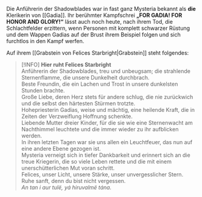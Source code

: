 Die Anführerin der Shadowblades war in fast ganz Mysteria bekannt als **die** Klerikerin von [[Gadia]]. Ihr berühmter Kampfschrei **„FOR GADIA! FOR HONOR AND GLORY!“** lässt auch noch heute, nach ihrem Tod, die Schlachtfelder erzittern, wenn Personen mit komplett schwarzer Rüstung und dem Wappen Gadias auf der Brust ihrem Beispiel folgen und sich furchtlos in den Kampf werfen.

Auf ihrem [[Grabstein von Felices Starbright|Grabstein]] steht folgendes:

>[!INFO] **Hier ruht Felices Starbright**  
Anführerin der Shadowblades, treu und unbeugsam; die strahlende Sternenflamme, die unsere Dunkelheit durchbrach.  
Beste Freundin, die ein Lachen und Trost in unsere dunkelsten Stunden brachte.  
Große Liebe, deren Herz stets für andere schlug, die nie zurückwich und die selbst den härtesten Stürmen trotzte.  
Hohepriesterin Gadias, weise und mächtig, eine heilende Kraft, die in Zeiten der Verzweiflung Hoffnung schenkte.  
Liebende Mutter dreier Kinder, für die sie wie eine Sternenwacht am Nachthimmel leuchtete und die immer wieder zu ihr aufblicken werden.  
In ihren letzten Tagen war sie uns allen ein Leuchtfeuer, das nun auf eine andere Ebene gezogen ist.  
Mysteria verneigt sich in tiefer Dankbarkeit und erinnert sich an die treue Kriegerin, die so viele Leben rettete und die mit einem unerschütterlichen Mut voran schritt.  
Felices, unser Licht, unsere Stärke, unser unvergesslicher Stern.  
Ruhe sanft, denn du bist nicht vergessen.  
_An tan i aur tulë, yá hiruvalmë tána._
